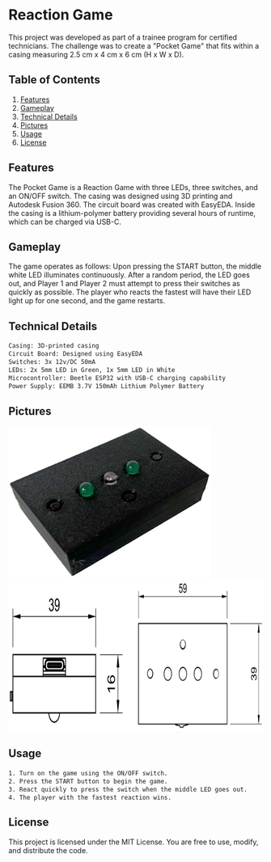 # Reaction Game

This project was developed as part of a trainee program for certified technicians. The challenge was to create a "Pocket Game" that fits within a casing measuring 2.5 cm x 4 cm x 6 cm (H x W x D).


## Table of Contents

1. [Features](#features)
2. [Gameplay](#gameplay)
3. [Technical Details](#technicaldetails)
4. [Pictures](#pictures)
5. [Usage](#Usage)
6. [License](#license)

## Features

The Pocket Game is a Reaction Game with three LEDs, three switches, and an ON/OFF switch. The casing was designed using 3D printing and Autodesk Fusion 360. The circuit board was created with EasyEDA. Inside the casing is a lithium-polymer battery providing several hours of runtime, which can be charged via USB-C.

## Gameplay

The game operates as follows: Upon pressing the START button, the middle white LED illuminates continuously. After a random period, the LED goes out, and Player 1 and Player 2 must attempt to press their switches as quickly as possible. The player who reacts the fastest will have their LED light up for one second, and the game restarts.

## Technical Details

    Casing: 3D-printed casing
    Circuit Board: Designed using EasyEDA
    Switches: 3x 12v/DC 50mA
    LEDs: 2x 5mm LED in Green, 1x 5mm LED in White
    Microcontroller: Beetle ESP32 with USB-C charging capability
    Power Supply: EEMB 3.7V 150mAh Lithium Polymer Battery

## Pictures

<img src="/images/case.png" alt="Image of the reaction game case." width="400" height="300">
<img src="/images/case_measuring.png" alt="Image of the reaction game case." width="800" height="300">

## Usage

    1. Turn on the game using the ON/OFF switch.
    2. Press the START button to begin the game.
    3. React quickly to press the switch when the middle LED goes out.
    4. The player with the fastest reaction wins.

## License

This project is licensed under the MIT License. You are free to use, modify, and distribute the code.
